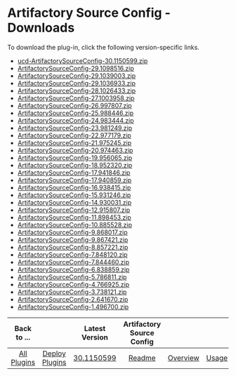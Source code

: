
# Artifactory Source Config - Downloads

To download the plug-in, click the following version-specific links.
- [ucd-ArtifactorySourceConfig-30.1150599.zip](https://raw.githubusercontent.com/UrbanCode/IBM-UCD-PLUGINS/main/files/ArtifactorySourceConfig/ucd-ArtifactorySourceConfig-30.1150599.zip)
- [ArtifactorySourceConfig-29.1098516.zip](https://raw.githubusercontent.com/UrbanCode/IBM-UCD-PLUGINS/main/files/ArtifactorySourceConfig/ArtifactorySourceConfig-29.1098516.zip)
- [ArtifactorySourceConfig-29.1039003.zip](https://raw.githubusercontent.com/UrbanCode/IBM-UCD-PLUGINS/main/files/ArtifactorySourceConfig/ArtifactorySourceConfig-29.1039003.zip)
- [ArtifactorySourceConfig-29.1036933.zip](https://raw.githubusercontent.com/UrbanCode/IBM-UCD-PLUGINS/main/files/ArtifactorySourceConfig/ArtifactorySourceConfig-29.1036933.zip)
- [ArtifactorySourceConfig-28.1026433.zip](https://raw.githubusercontent.com/UrbanCode/IBM-UCD-PLUGINS/main/files/ArtifactorySourceConfig/ArtifactorySourceConfig-28.1026433.zip)
- [ArtifactorySourceConfig-27.1003958.zip](https://raw.githubusercontent.com/UrbanCode/IBM-UCD-PLUGINS/main/files/ArtifactorySourceConfig/ArtifactorySourceConfig-27.1003958.zip)
- [ArtifactorySourceConfig-26.997807.zip](https://raw.githubusercontent.com/UrbanCode/IBM-UCD-PLUGINS/main/files/ArtifactorySourceConfig/ArtifactorySourceConfig-26.997807.zip)
- [ArtifactorySourceConfig-25.988446.zip](https://raw.githubusercontent.com/UrbanCode/IBM-UCD-PLUGINS/main/files/ArtifactorySourceConfig/ArtifactorySourceConfig-25.988446.zip)
- [ArtifactorySourceConfig-24.983444.zip](https://raw.githubusercontent.com/UrbanCode/IBM-UCD-PLUGINS/main/files/ArtifactorySourceConfig/ArtifactorySourceConfig-24.983444.zip)
- [ArtifactorySourceConfig-23.981249.zip](https://raw.githubusercontent.com/UrbanCode/IBM-UCD-PLUGINS/main/files/ArtifactorySourceConfig/ArtifactorySourceConfig-23.981249.zip)
- [ArtifactorySourceConfig-22.977179.zip](https://raw.githubusercontent.com/UrbanCode/IBM-UCD-PLUGINS/main/files/ArtifactorySourceConfig/ArtifactorySourceConfig-22.977179.zip)
- [ArtifactorySourceConfig-21.975245.zip](https://raw.githubusercontent.com/UrbanCode/IBM-UCD-PLUGINS/main/files/ArtifactorySourceConfig/ArtifactorySourceConfig-21.975245.zip)
- [ArtifactorySourceConfig-20.974463.zip](https://raw.githubusercontent.com/UrbanCode/IBM-UCD-PLUGINS/main/files/ArtifactorySourceConfig/ArtifactorySourceConfig-20.974463.zip)
- [ArtifactorySourceConfig-19.956065.zip](https://raw.githubusercontent.com/UrbanCode/IBM-UCD-PLUGINS/main/files/ArtifactorySourceConfig/ArtifactorySourceConfig-19.956065.zip)
- [ArtifactorySourceConfig-18.952320.zip](https://raw.githubusercontent.com/UrbanCode/IBM-UCD-PLUGINS/main/files/ArtifactorySourceConfig/ArtifactorySourceConfig-18.952320.zip)
- [ArtifactorySourceConfig-17.941846.zip](https://raw.githubusercontent.com/UrbanCode/IBM-UCD-PLUGINS/main/files/ArtifactorySourceConfig/ArtifactorySourceConfig-17.941846.zip)
- [ArtifactorySourceConfig-17.940859.zip](https://raw.githubusercontent.com/UrbanCode/IBM-UCD-PLUGINS/main/files/ArtifactorySourceConfig/ArtifactorySourceConfig-17.940859.zip)
- [ArtifactorySourceConfig-16.938415.zip](https://raw.githubusercontent.com/UrbanCode/IBM-UCD-PLUGINS/main/files/ArtifactorySourceConfig/ArtifactorySourceConfig-16.938415.zip)
- [ArtifactorySourceConfig-15.931246.zip](https://raw.githubusercontent.com/UrbanCode/IBM-UCD-PLUGINS/main/files/ArtifactorySourceConfig/ArtifactorySourceConfig-15.931246.zip)
- [ArtifactorySourceConfig-14.930031.zip](https://raw.githubusercontent.com/UrbanCode/IBM-UCD-PLUGINS/main/files/ArtifactorySourceConfig/ArtifactorySourceConfig-14.930031.zip)
- [ArtifactorySourceConfig-12.915807.zip](https://raw.githubusercontent.com/UrbanCode/IBM-UCD-PLUGINS/main/files/ArtifactorySourceConfig/ArtifactorySourceConfig-12.915807.zip)
- [ArtifactorySourceConfig-11.898453.zip](https://raw.githubusercontent.com/UrbanCode/IBM-UCD-PLUGINS/main/files/ArtifactorySourceConfig/ArtifactorySourceConfig-11.898453.zip)
- [ArtifactorySourceConfig-10.885528.zip](https://raw.githubusercontent.com/UrbanCode/IBM-UCD-PLUGINS/main/files/ArtifactorySourceConfig/ArtifactorySourceConfig-10.885528.zip)
- [ArtifactorySourceConfig-9.868017.zip](https://raw.githubusercontent.com/UrbanCode/IBM-UCD-PLUGINS/main/files/ArtifactorySourceConfig/ArtifactorySourceConfig-9.868017.zip)
- [ArtifactorySourceConfig-9.867421.zip](https://raw.githubusercontent.com/UrbanCode/IBM-UCD-PLUGINS/main/files/ArtifactorySourceConfig/ArtifactorySourceConfig-9.867421.zip)
- [ArtifactorySourceConfig-8.857221.zip](https://raw.githubusercontent.com/UrbanCode/IBM-UCD-PLUGINS/main/files/ArtifactorySourceConfig/ArtifactorySourceConfig-8.857221.zip)
- [ArtifactorySourceConfig-7.848120.zip](https://raw.githubusercontent.com/UrbanCode/IBM-UCD-PLUGINS/main/files/ArtifactorySourceConfig/ArtifactorySourceConfig-7.848120.zip)
- [ArtifactorySourceConfig-7.844460.zip](https://raw.githubusercontent.com/UrbanCode/IBM-UCD-PLUGINS/main/files/ArtifactorySourceConfig/ArtifactorySourceConfig-7.844460.zip)
- [ArtifactorySourceConfig-6.838859.zip](https://raw.githubusercontent.com/UrbanCode/IBM-UCD-PLUGINS/main/files/ArtifactorySourceConfig/ArtifactorySourceConfig-6.838859.zip)
- [ArtifactorySourceConfig-5.786811.zip](https://raw.githubusercontent.com/UrbanCode/IBM-UCD-PLUGINS/main/files/ArtifactorySourceConfig/ArtifactorySourceConfig-5.786811.zip)
- [ArtifactorySourceConfig-4.766925.zip](https://raw.githubusercontent.com/UrbanCode/IBM-UCD-PLUGINS/main/files/ArtifactorySourceConfig/ArtifactorySourceConfig-4.766925.zip)
- [ArtifactorySourceConfig-3.738121.zip](https://raw.githubusercontent.com/UrbanCode/IBM-UCD-PLUGINS/main/files/ArtifactorySourceConfig/ArtifactorySourceConfig-3.738121.zip)
- [ArtifactorySourceConfig-2.641670.zip](https://raw.githubusercontent.com/UrbanCode/IBM-UCD-PLUGINS/main/files/ArtifactorySourceConfig/ArtifactorySourceConfig-2.641670.zip)
- [ArtifactorySourceConfig-1.496700.zip](https://raw.githubusercontent.com/UrbanCode/IBM-UCD-PLUGINS/main/files/ArtifactorySourceConfig/ArtifactorySourceConfig-1.496700.zip)

|Back to ...||Latest Version|Artifactory Source Config |||||
| :---: | :---: | :---: | :---: | :---: | :---: | :---: | :---: |
|[All Plugins](../../index.md)|[Deploy Plugins](../README.md)|[30.1150599](https://raw.githubusercontent.com/UrbanCode/IBM-UCD-PLUGINS/main/files/ArtifactorySourceConfig/ucd-ArtifactorySourceConfig-30.1150599.zip)|[Readme](README.md)|[Overview](overview.md)|[Usage](usage.md)|[Steps](steps.md)|[Roles](roles.md)|
